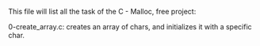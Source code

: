 This file will list all the task of the C - Malloc, free project:

0-create_array.c:  creates an array of chars, and initializes it with a specific char.
